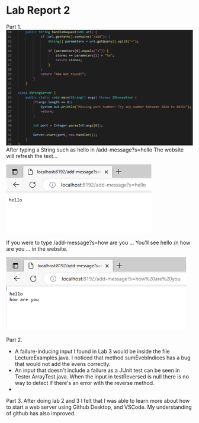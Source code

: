 # Lab Report 2

Part 1.
![Image](StringS.png)
After typing a String such as hello in /add-message?s=hello The website will refresh the text...

![Image](hello.png)

If you were to type /add-message?s=how are you ... You'll see hello /n how are you ... in the website.

![Image](helloh.png)


Part 2.
- A failure-inducing input I found in Lab 3 would be inside the file LectureExamples.java. I noticed that method sumEvebIndices has a
bug that would not add the evens correctly.
- An input that doesn't include a failure as a JUnit test can be seen in Tester ArrayTest.java. When the input in testReversed is null there is no way to detect if there's an error with the reverse method.
-
Part 3. After doing lab 2 and 3 I felt that I was able to learn more about how to start a web server using Github Desktop, and VSCode. My understanding of github has also improved.
